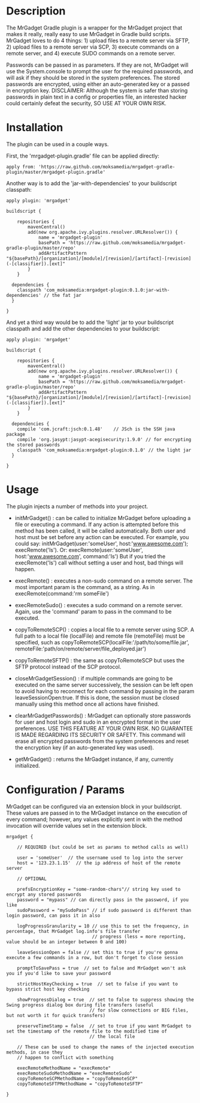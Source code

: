 # Description

The MrGadget Gradle plugin is a wrapper for the MrGadget project that makes it really, really easy to use MrGadget in Gradle build scripts. MrGadget loves to do 4 things: 1) upload files to a remote server via SFTP, 2) upload files to a remote server via SCP, 3) execute commands on a remote server, and 4) execute SUDO commands on a remote server.

Passwords can be passed in as parameters. If they are not, MrGadget will use the System.console to prompt the user for the required passwords, and will ask if they should be stored in the system preferences. The stored passwords are encrypted, using either an auto-generated key or a passed in encryption key. DISCLAIMER: Although the system is safer than storing passwords in plain text in a config or properties file, an interested hacker could certainly defeat the security, SO USE AT YOUR OWN RISK. 

# Installation

The plugin can be used in a couple ways.

First, the 'mrgadget-plugin.gradle' file can be applied directly:

	apply from: 'https://raw.github.com/moksamedia/mrgadget-gradle-plugin/master/mrgadget-plugin.gradle'
	

Another way is to add the 'jar-with-dependencies' to your buildscript classpath:

	apply plugin: 'mrgadget'

	buildscript {
	
		repositories {
			mavenCentral()
			add(new org.apache.ivy.plugins.resolver.URLResolver()) {
				name = 'mrgadget-plugin'
				basePath = 'https://raw.github.com/moksamedia/mrgadget-gradle-plugin/master/repo'
				addArtifactPattern "${basePath}/[organization]/[module]/[revision]/[artifact]-[revision](-[classifier]).[ext]"
			}
		}
    
	  dependencies {
		classpath 'com_moksamedia:mrgadget-plugin:0.1.0:jar-with-dependencies' // the fat jar 
	  }

	}

And yet a third way would be to add the 'light' jar to your buildscript classpath and add the other dependencies to your buildscript:

	apply plugin: 'mrgadget'

	buildscript {

		repositories {
			mavenCentral()
			add(new org.apache.ivy.plugins.resolver.URLResolver()) {
				name = 'mrgadget-plugin'
				basePath = 'https://raw.github.com/moksamedia/mrgadget-gradle-plugin/master/repo'
				addArtifactPattern "${basePath}/[organization]/[module]/[revision]/[artifact]-[revision](-[classifier]).[ext]"
			}
		}

	  dependencies {
		compile 'com.jcraft:jsch:0.1.48'	// JSch is the SSH java package
		compile 'org.jasypt:jasypt-acegisecurity:1.9.0'	// for encrypting the stored passwords
		classpath 'com_moksamedia:mrgadget-plugin:0.1.0' // the light jar
	  }
	
	}

# Usage

The plugin injects a number of methods into your project.

* initMrGadget() : can be called to initialize MrGadget before uploading a file or executing a command. If any action is attempted before this method has been called, it will be called automatically. Both user and host must be set before any action can be executed. For example, you could say: initMrGadget(user:'someUser', host:'www.awesome.com'); execRemote('ls'). Or: execRemote(user:'someUser', host:'www.awesome.com', command:'ls') But if you tried the execRemote('ls') call without setting a user and host, bad things will happen.

* execRemote() : executes a non-sudo command on a remote server. The most important param is the command, as a string. As in execRemote(command:'rm someFile')

* execRemoteSudo() : executes a sudo command on a remote server. Again, use the 'command' param to pass in the command to be executed.

* copyToRemoteSCP() : copies a local file to a remote server using SCP. A full path to a local file (localFile) and remote file (remoteFile) must be specified, such as copyToRemoteSCP(localFile:'/path/to/some/file.jar', remoteFile:'path/on/remote/server/file_deployed.jar')

* copyToRemoteSFTP() : the same as copyToRemoteSCP but uses the SFTP protocol instead of the SCP protocol.

* closeMrGadgetSession() : if multiple commands are going to be executed on the same server successively, the session can be left open to avoid having to reconnect for each command by passing in the param leaveSessionOpen:true. If this is done, the session must be closed manually using this method once all actions have finished.

* clearMrGadgetPasswords() : MrGadget can optionally store passwords for user and host login and sudo in an encrypted format in the user preferences. USE THIS FEATURE AT YOUR OWN RISK. NO GUARANTEE IS MADE REGARDING ITS SECURITY OR SAFETY. This command will erase all encrypted passwords from the system preferences and reset the encryption key (if an auto-generated key was used).

* getMrGadget() : returns the MrGadget instance, if any, currently initialized.

# Configuration / Params

MrGadget can be configured via an extension block in your buildscript. These values are passed in to the MrGadget instance on the execution of every command; however, any values explicitly sent in with the method invocation will override values set in the extension block.

	mrgadget {

		// REQUIRED (but could be set as params to method calls as well)

		user = 'someUser'  // the username used to log into the server
		host = '123.23.1.15'  // the ip address of host of the remote server
	
		// OPTIONAL
	
		prefsEncryptionKey = "some-random-chars"// string key used to encrypt any stored passwords
		password = "mypass" // can directly pass in the password, if you like
		sudoPassword = "mySudoPass" // if sudo password is different than login password, can pass it in also

		logProgressGranularity = 10 // use this to set the frequency, in percentage, that MrGadget log.info's file transfer
								    // progress (less = more reporting, value should be an integer between 0 and 100)
								
		leaveSessionOpen = false // set this to true if you're gonna execute a few commands in a row, but don't forget to close session
		
		promptToSavePass = true  // set to false and MrGadget won't ask you if you'd like to save your password
		
		strictHostKeyChecking = true  // set to false if you want to bypass strict host key checking
		
		showProgressDialog = true  // set to false to suppress showing the Swing progress dialog box during file transfers (useful
								   // for slow connections or BIG files, but not worth it for quick transfers)
		
		preserveTimeStamp = false  // set to true if you want MrGadget to set the timestamp of the remote file to the modified time of
						 		   // the local file

		// These can be used to change the names of the injected execution methods, in case they 
		// happen to conflict with something

		execRemoteMethodName = "execRemote"
		execRemoteSudoMethodName = "execRemoteSudo"
		copyToRemoteSCPMethodName = "copyToRemoteSCP"
		copyToRemoteSFTPMethodName = "copyToRemoteSFTP"
		
	}